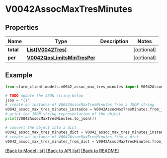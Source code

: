 # V0042AssocMaxTresMinutes


## Properties

Name | Type | Description | Notes
------------ | ------------- | ------------- | -------------
**total** | [**List[V0042Tres]**](V0042Tres.md) |  | [optional] 
**per** | [**V0042QosLimitsMinTresPer**](V0042QosLimitsMinTresPer.md) |  | [optional] 

## Example

```python
from slurm_client.models.v0042_assoc_max_tres_minutes import V0042AssocMaxTresMinutes

# TODO update the JSON string below
json = "{}"
# create an instance of V0042AssocMaxTresMinutes from a JSON string
v0042_assoc_max_tres_minutes_instance = V0042AssocMaxTresMinutes.from_json(json)
# print the JSON string representation of the object
print(V0042AssocMaxTresMinutes.to_json())

# convert the object into a dict
v0042_assoc_max_tres_minutes_dict = v0042_assoc_max_tres_minutes_instance.to_dict()
# create an instance of V0042AssocMaxTresMinutes from a dict
v0042_assoc_max_tres_minutes_from_dict = V0042AssocMaxTresMinutes.from_dict(v0042_assoc_max_tres_minutes_dict)
```
[[Back to Model list]](../README.md#documentation-for-models) [[Back to API list]](../README.md#documentation-for-api-endpoints) [[Back to README]](../README.md)


